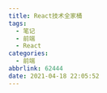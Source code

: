```yaml
---
title: React技术全家桶
tags:
  - 笔记
  - 前端
  - React
categories:
  - 前端
abbrlink: 62444
date: 2021-04-18 22:05:52
---
```



